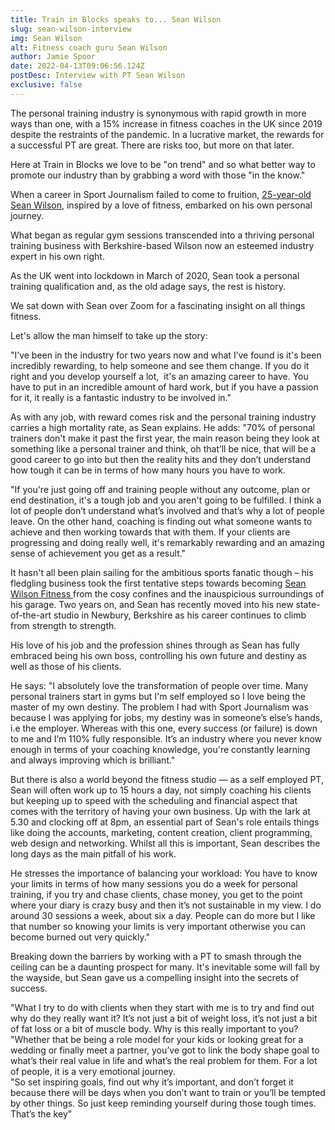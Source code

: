 ```yaml
---
title: Train in Blocks speaks to... Sean Wilson
slug: sean-wilson-interview
img: Sean Wilson
alt: Fitness coach guru Sean Wilson
author: Jamie Spoor
date: 2022-04-13T09:06:56.124Z
postDesc: Interview with PT Sean Wilson
exclusive: false
---
```

The personal training industry is synonymous with rapid growth in more ways than one, with a 15% increase in fitness coaches in the UK since 2019 despite the restraints of the pandemic. In a lucrative market, the rewards for a successful PT are great. There are risks too, but more on that later. 

Here at Train in Blocks we love to be "on trend" and so what better way to promote our industry than by grabbing a word with those "in the know." 

When a career in Sport Journalism failed to come to fruition, [25-year-old Sean Wilson,](http://seanwilsonfitness.com/) inspired by a love of fitness, embarked on his own personal journey. 

What began as regular gym sessions transcended into a thriving personal training business with Berkshire-based Wilson now an esteemed industry expert in his own right. 

As the UK went into lockdown in March of 2020, Sean took a personal training qualification and, as the old adage says, the rest is history.

We sat down with Sean over Zoom for a fascinating insight on all things fitness.

Let's allow the man himself to take up the story: 

"I’ve been in the industry for two years now and what I’ve found is it's been incredibly rewarding, to help someone and see them change. If you do it right and you develop yourself a lot,  it's an amazing career to have. You have to put in an incredible amount of hard work, but if you have a passion for it, it really is a fantastic industry to be involved in."

As with any job, with reward comes risk and the personal training industry carries a high mortality rate, as Sean explains. 
He adds: "70% of personal trainers don't make it past the first year, the main reason being they look at something like a personal trainer and think, oh that’ll be nice, that will be a good career to go into but then the reality hits and they don’t understand how tough it can be in terms of how many hours you have to work.

"If you're just going off and training people without any outcome, plan or end destination, it's a tough job and you aren't going to be fulfilled. I think a lot of people don’t understand what’s involved and that’s why a lot of people leave. On the other hand, coaching is finding out what someone wants to achieve and then working towards that with them. If your clients are progressing and doing really well, it's remarkably rewarding and an amazing sense of achievement you get as a result." 

It hasn't all been plain sailing for the ambitious sports fanatic though – his fledgling business took the first tentative steps towards becoming [Sean Wilson Fitness ](http://seanwilsonfitness.com/services/)from the cosy confines and the inauspicious surroundings of his garage. Two years on, and Sean has recently moved into his new state-of-the-art studio in Newbury, Berkshire as his career continues to climb from strength to strength.

His love of his job and the profession shines through as Sean has fully embraced being his own boss, controlling his own future and destiny as well as those of his clients. 

 He says: "I absolutely love the transformation of people over time.  Many personal trainers start in gyms but I'm self employed so I love being the master of my own destiny. The problem I had with Sport Journalism was because I was applying for jobs, my destiny was in someone’s else’s hands, i.e the employer. Whereas with this one, every success (or failure) is down to me and I’m 110% fully responsible. It’s an industry where you never know enough in terms of your coaching knowledge, you're constantly learning and always improving which is brilliant."

But there is also a world beyond the fitness studio — as a self employed PT, Sean will often work up to 15 hours a day, not simply coaching his clients but keeping up to speed with the scheduling and financial aspect that comes with the territory of having your own business. Up with the lark at 5.30 and clocking off at 8pm, an essential part of Sean's role entails things like doing the accounts, marketing, content creation, client programming, web design and networking. Whilst all this is important, Sean describes the long days as the main pitfall of his work.  

He stresses the importance of balancing your workload:
You have to know your limits in terms of how many sessions you do a week for personal training, if you try and chase clients, chase money, you get to the point where your diary is crazy busy and then it’s not sustainable in my view. I do around 30 sessions a week, about six a day. People can do more but I like that number so knowing your limits is very important otherwise you can become burned out very quickly."

Breaking down the barriers by working with a PT to smash through the ceiling can be a daunting prospect for many. It's inevitable some will fall by the wayside, but Sean gave us a compelling insight into the secrets of success. 

 "What I try to do with clients when they start with me is to try and find out why do they really want it? It’s not just a bit of weight loss, it’s not just a bit of fat loss or a bit of muscle body. Why is this really important to you? "Whether that be being a role model for your kids or looking great for a wedding or finally meet a partner, you’ve got to link the body shape goal to what’s their real value in life and what’s the real problem for them.  For a lot of people, it is a very emotional journey.\
"So set inspiring goals, find out why it’s important, and don’t forget it because there will be days when you don’t want to train or you’ll be tempted by other things. So just keep reminding yourself during those tough times. That’s the key”